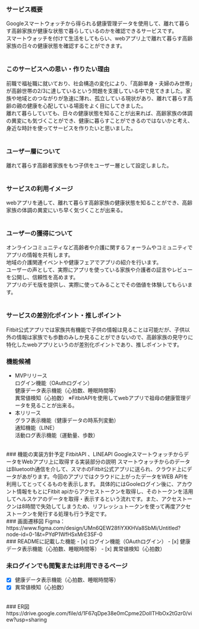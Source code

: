 ### サービス概要  
Googleスマートウォッチから得られる健康管理データを使用して、離れて暮らす高齢家族が健康な状態で暮らしているのかを確認できるサービスです。  
スマートウォッチを付けて生活をしてもらい、webアプリ上で離れて暮らす高齢家族の日々の健康状態を確認することができます。  
<br>
### このサービスへの思い・作りたい理由  
前職で福祉職に就いており、社会構造の変化により、「高齢単身・夫婦のみ世帯」が高齢世帯の2/3に達しているという問題を支援している中で見てきました。家族や地域とのつながりが急速に薄れ、孤立している現状があり、離れて暮らす高齢の親の健康を心配している場面をよく目にしてきました。  
離れて暮らしていても、日々の健康状態を知ることが出来れば、高齢家族の体調の異変にも気づくことができ、健康に暮らすことができるのではないかと考え、身近な時計を使ってサービスを作りたいと思いました。  
<br>
### ユーザー層について  
離れて暮らす高齢者家族をもつ子供をユーザー層として設定しました。  
<br>
### サービスの利用イメージ  
webアプリを通して、離れて暮らす高齢家族の健康状態を知ることができ、高齢家族の体調の異変にいち早く気づくことが出来る。  
<br>
### ユーザーの獲得について  
オンラインコミュニティなど高齢者や介護に関するフォーラムやコミュニティでアプリの情報を共有します。  
地域の介護関連イベントや健康フェアでアプリの紹介を行います。  
ユーザーの声として、実際にアプリを使っている家族や介護者の証言やレビューを公開し、信頼性を高めます。  
アプリのデモ版を提供し、実際に使ってみることでその価値を体験してもらいます。  
<br>
### サービスの差別化ポイント・推しポイント  
Fitbit公式アプリでは家族共有機能で子供の情報は見ることは可能だが、子供以外の情報は家族でも歩数のみしか見ることができないので、高齢家族の見守りに特化したwebアプリというのが差別化ポイントであり、推しポイントです。
<br>
### 機能候補  
* MVPリリース    
ログイン機能（OAuthログイン）      
健康データ表示機能（心拍数、睡眠時間等）  
異常値検知（心拍数）
※FitbitAPIを使用してwebアプリで祖母の健康管理データを見ることが出来る。  
* 本リリース  
グラフ表示機能（健康データの時系列変動）  
通知機能（LINE）  
活動ログ表示機能（運動量、歩数）  
<br>  
### 機能の実装方針予定   
FitbitAPI 、LINEAPI  
GoogleスマートウォッチからデータをWebアプリ上に取得する実装部分の説明  
スマートウォッチからのデータはBluetooth通信を介して、スマホのFitbit公式アプリに送られ、クラウド上にデータがあがります。今回のアプリではクラウドに上がったデータをWEB APIを利用してとってくるものを表示します。  
具体的にはGooleログイン後に、アカウント情報をもとにFitbit apiからアクセストークンを取得し、そのトークンを活用してヘルスケアのデータを取得・表示するという流れです。また、アクセストークンは8時間で失効してしまうため、リフレッシュトークンを使って再度アクセストークンを発行する処理も行う予定です。 
<br>
### 画面遷移図  
Figma：https://www.figma.com/design/UMn6QEW28fiYXKHVa8SbMi/Untitled?node-id=0-1&t=PYdP1WfHSxMrE3SF-0  
<br>
### READMEに記載した機能  
- [x] ログイン機能（OAuthログイン）  
- [x] 健康データ表示機能（心拍数、睡眠時間等）    
- [x] 異常値検知（心拍数）  

### 未ログインでも閲覧または利用できるページ    
- [x] 健康データ表示機能（心拍数、睡眠時間等）       
- [x] 異常値検知（心拍数）  
<br>  
### ER図  
https://drive.google.com/file/d/1F67qDpe38e0mCpme2DoIlTHbOx2tGzr0/view?usp=sharing  

